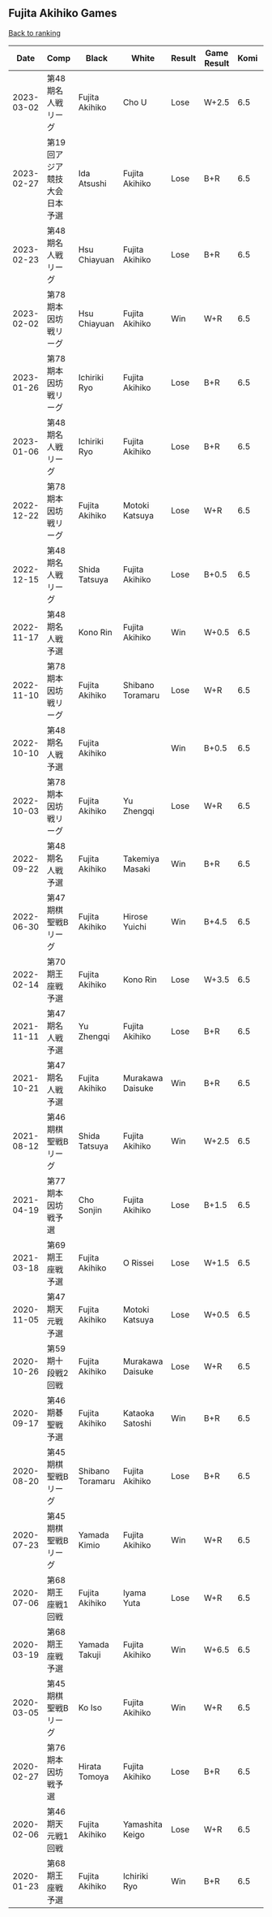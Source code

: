## Fujita Akihiko Games

[Back to ranking](../../index.md)




| **Date** | **Comp** | **Black** | **White** | **Result** | **Game Result** | **Komi** | **Rating** | **Diff** | 
| --- | --- | --- | --- | --- | --- | --- | --- | --- |
| 2023-03-02 | 第48期名人戦リーグ  | Fujita Akihiko | Cho U | Lose | W+2.5 | 6.5 | 3033 | -17 | 
| 2023-02-27 | 第19回アジア競技大会日本予選 | Ida Atsushi | Fujita Akihiko | Lose | B+R | 6.5 | 3050 | 0 | 
| 2023-02-23 | 第48期名人戦リーグ  | Hsu Chiayuan | Fujita Akihiko | Lose | B+R | 6.5 | 3050 | 142 | 
| 2023-02-02 | 第78期本因坊戦リーグ | Hsu Chiayuan | Fujita Akihiko | Win | W+R | 6.5 | 2908 | -17 | 
| 2023-01-26 | 第78期本因坊戦リーグ | Ichiriki Ryo | Fujita Akihiko | Lose | B+R | 6.5 | 2925 | -20 | 
| 2023-01-06 | 第48期名人戦リーグ  | Ichiriki Ryo | Fujita Akihiko | Lose | B+R | 6.5 | 2945 | -61 | 
| 2022-12-22 | 第78期本因坊戦リーグ | Fujita Akihiko | Motoki Katsuya | Lose | W+R | 6.5 | 3006 | -72 | 
| 2022-12-15 | 第48期名人戦リーグ  | Shida Tatsuya | Fujita Akihiko | Lose | B+0.5 | 6.5 | 3078 | -71 | 
| 2022-11-17 | 第48期名人戦予選  | Kono Rin | Fujita Akihiko | Win | W+0.5 | 6.5 | 3149 | 166 | 
| 2022-11-10 | 第78期本因坊戦リーグ | Fujita Akihiko | Shibano Toramaru | Lose | W+R | 6.5 | 2983 | -134 | 
| 2022-10-10 | 第48期名人戦予選 | Fujita Akihiko |  | Win | B+0.5 | 6.5 | 3117 | 16 | 
| 2022-10-03 | 第78期本因坊戦リーグ | Fujita Akihiko | Yu Zhengqi | Lose | W+R | 6.5 | 3101 | -229 | 
| 2022-09-22 | 第48期名人戦予選 | Fujita Akihiko | Takemiya Masaki | Win | B+R | 6.5 | 3330 | 0 | 
| 2022-06-30 | 第47期棋聖戦Bリーグ | Fujita Akihiko | Hirose Yuichi | Win | B+4.5 | 6.5 | 3330 | 494 | 
| 2022-02-14 | 第70期王座戦予選 | Fujita Akihiko | Kono Rin | Lose | W+3.5 | 6.5 | 2836 | 8 | 
| 2021-11-11 | 第47期名人戦予選 | Yu Zhengqi | Fujita Akihiko | Lose | B+R | 6.5 | 2828 | 267 | 
| 2021-10-21 | 第47期名人戦予選 | Fujita Akihiko | Murakawa Daisuke | Win | B+R | 6.5 | 2561 | -222 | 
| 2021-08-12 | 第46期棋聖戦Bリーグ | Shida Tatsuya | Fujita Akihiko | Win | W+2.5 | 6.5 | 2783 | 333 | 
| 2021-04-19 | 第77期本因坊戦予選 | Cho Sonjin | Fujita Akihiko | Lose | B+1.5 | 6.5 | 2450 | -74 | 
| 2021-03-18 | 第69期王座戦予選 | Fujita Akihiko | O Rissei | Lose | W+1.5 | 6.5 | 2524 | -521 | 
| 2020-11-05 | 第47期天元戦予選 | Fujita Akihiko | Motoki Katsuya | Lose | W+0.5 | 6.5 | 3045 | -20 | 
| 2020-10-26 | 第59期十段戦2回戦 | Fujita Akihiko | Murakawa Daisuke | Lose | W+R | 6.5 | 3065 | -121 | 
| 2020-09-17 | 第46期碁聖戦予選 | Fujita Akihiko | Kataoka Satoshi | Win | B+R | 6.5 | 3186 | -90 | 
| 2020-08-20 | 第45期棋聖戦Bリーグ | Shibano Toramaru | Fujita Akihiko | Lose | B+R | 6.5 | 3276 | -77 | 
| 2020-07-23 | 第45期棋聖戦Bリーグ | Yamada Kimio | Fujita Akihiko | Win | W+R | 6.5 | 3353 | 18 | 
| 2020-07-06 | 第68期王座戦1回戦 | Fujita Akihiko | Iyama Yuta | Lose | W+R | 6.5 | 3335 | 59 | 
| 2020-03-19 | 第68期王座戦予選 | Yamada Takuji | Fujita Akihiko | Win | W+6.5 | 6.5 | 3276 | 13 | 
| 2020-03-05 | 第45期棋聖戦Bリーグ | Ko Iso | Fujita Akihiko | Win | W+R | 6.5 | 3263 | 15 | 
| 2020-02-27 | 第76期本因坊戦予選 | Hirata Tomoya | Fujita Akihiko | Lose | B+R | 6.5 | 3248 | -50 | 
| 2020-02-06 | 第46期天元戦1回戦 | Fujita Akihiko | Yamashita Keigo | Lose | W+R | 6.5 | 3298 | -49 | 
| 2020-01-23 | 第68期王座戦予選 | Fujita Akihiko | Ichiriki Ryo | Win | B+R | 6.5 | 3347 | missing |




